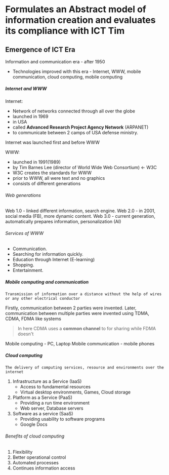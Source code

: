 # Formulates an Abstract model of information creation and evaluates its compliance with ICT Tim

## Emergence of ICT Era
Information and communication era - after 1950
- Technologies improved with this era - Internet, WWW, mobile communication, cloud computing, mobile computing

##### Internet and WWW
Internet:
 - Network of networks connected through all over the globe
 - launched in 1969
 - in USA
 - called **Advanced Research Project Agency Network** (ARPANET)
 - to communicate between 2 camps of USA defense ministry.

Internet was launched first and before WWW

WWW:
- launched in 1991(1989)
- by Tim Barnes Lee (director of World Wide Web Consortium) <- W3C
- W3C creates the standards for WWW
- prior to WWW, all were text and no graphics
- consists of different generations

###### Web generations
Web 1.0 - linked different information, search engine.
Web 2.0 - in 2001, social media (FB), more dynamic content.
Web 3.0 - current generation, automatically prepares information, personalization (AI)

###### Services of WWW
- Communication.
- Searching for information quickly.
- Education through Internet (E-learning)
- Shopping.
- Entertainment.

##### Mobile computing and communication

```
Transmission of information over a distance without the help of wires or any other electrical conductor
```

Firstly, communication between 2 parties were invented. Later, communication between multiple parties were invented using TDMA, CDMA, FDMA like systems

>In here CDMA uses a **common channel** to for sharing while FDMA doesn't

Mobile computing - PC, Laptop
Mobile communication - mobile phones

##### Cloud computing

```
The delivery of computing services, resource and environments over the internet
```

1. Infrastructure as a Service (IaaS) 
	- Access to fundamental resources
	- Virtual desktop environments, Games, Cloud storage
2. Platform as a Service (PaaS)
	- Providing a run time environment
	- Web server, Database servers
3. Software as a service (SaaS)
	- Providing usability to software programs
	- Google Docs

###### Benefits of cloud computing 
1. Flexibility
2. Better operational control
3. Automated processes
4. Continues information access
